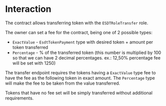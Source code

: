 # Interaction

The contract allows transferring token with the `ESDTRoleTransfer` role.

The owner can set a fee for the contract, being one of 2 possible types:

- `ExactValue` - `EsdtTokenPayment` type with desired token  + amount per token transferred
- `Percentage` - % of the transferred token (this number is multiplied by 100 so that we can have 2 decimal percentages. ex.: 12,50% percentage fee will be set with 1250)

The transfer endpoint requires the tokens having a `ExactValue` type fee to have the fee as the following token in exact amount.
The `Percentage` type will make the fee to be taken from the value transferred.

Tokens that have no fee set will be simply transferred without additional requirements.
